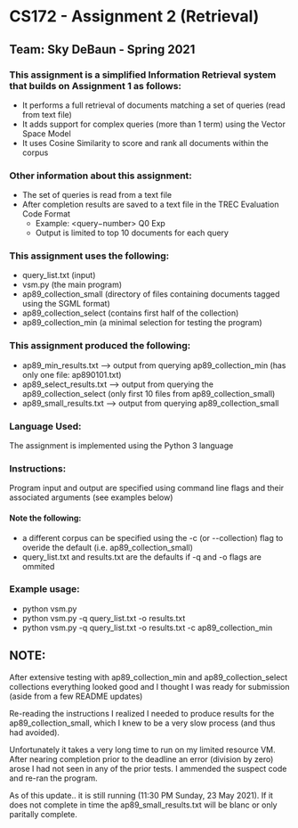 # CS172 - Assignment 2 (Retrieval)   

## Team: Sky DeBaun - Spring 2021  


### This assignment is a simplified Information Retrieval system that builds on Assignment 1 as follows:  
   - It performs a full retrieval of documents matching a set of queries (read from text file)  
   - It adds support for complex queries (more than 1 term) using the Vector Space Model  
   - It uses Cosine Similarity to score and rank all documents within the corpus  
   

### Other information about this assignment:  
   - The set of queries is read from a text file  
   - After completion results are saved to a text file in the TREC Evaluation Code Format  
     - Example: <query−number> Q0 <docno> <rank> <score> Exp  
     - Output is limited to top 10 documents for each query

### This assignment uses the following:  
   - query_list.txt (input)   
   - vsm.py (the main program) 
   - ap89_collection_small (directory of files containing documents tagged using the SGML format)  
   - ap89_collection_select  (contains first half of the collection)
   - ap89_collection_min  (a minimal selection for testing the program)
   

### This assignment produced the following:
  - ap89_min_results.txt --> output from querying ap89_collection_min (has only one file: ap890101.txt) 
  - ap89_select_results.txt --> output from querying the ap89_collection_select (only first 10 files from ap89_collection_small)
  - ap89_small_results.txt --> output from querying ap89_collection_small
   
 

### Language Used:  
The assignment is implemented using the Python 3 language  

### Instructions:
Program input and output are specified using command line flags and their associated arguments (see examples below)

#### Note the following:
   - a different corpus can be specified using the -c (or --collection) flag to overide the default (i.e. ap89_collection_small)
   - query_list.txt and results.txt are the defaults if -q and -o flags are ommited

### Example usage: 
   - python vsm.py
   - python vsm.py -q query_list.txt -o results.txt     
   - python vsm.py -q query_list.txt -o results.txt -c ap89_collection_min  



## NOTE:
After extensive testing with ap89_collection_min and ap89_collection_select collections everything looked good and I thought I was ready for submission (aside from a few README updates)  

Re-reading the instructions I realized I needed to produce results for the ap89_collection_small, which I knew to be a very slow process (and thus had avoided).

Unfortunately it takes a very long time to run on my limited resource VM. After nearing completion prior to the deadline an error (division by zero) arose I had not seen in any of the prior tests. I ammended the suspect code and re-ran the program.

As of this update.. it is still running (11:30 PM Sunday, 23 May 2021). If it does not complete in time the ap89_small_results.txt will be blanc or only paritally complete.